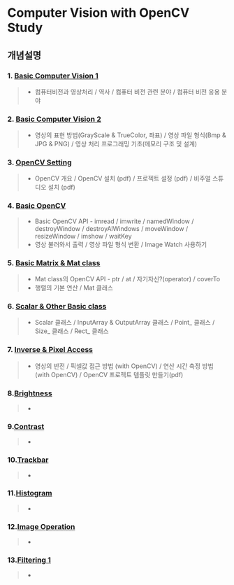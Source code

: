 # Computer Vision with OpenCV Study

## 개념설명
### 1. [Basic Computer Vision 1](https://github.com/Lee-KyungSeok/ComputerVision-Study/tree/master/Basic%20ComputerVision)
> - 컴퓨터비전과 영상처리 / 역사 / 컴퓨터 비전 관련 분야 / 컴퓨터 비전 응용 분야

### 2. [Basic Computer Vision 2](https://github.com/Lee-KyungSeok/ComputerVision-Study/tree/master/Basic%20ComputerVision2)
> - 영상의 표현 방법(GrayScale & TrueColor, 좌표) / 영상 파일 형식(Bmp & JPG & PNG) / 영상 처리 프로그래밍 기초(메모리 구조 및 설계)

### 3. [OpenCV Setting](https://github.com/Lee-KyungSeok/ComputerVision-Study/tree/master/Setting)
> - OpenCV 개요 / OpenCV 설치 (pdf) / 프로젝트 설정 (pdf) / 비주얼 스튜디오 설치 (pdf)

### 4. [Basic OpenCV ](https://github.com/Lee-KyungSeok/ComputerVision-Study/tree/master/BasicOpenCV)
> - Basic OpenCV API - imread / imwrite / namedWindow / destroyWindow / destroyAlWindows / moveWindow / resizeWindow / imshow / waitKey
> - 영상 불러와서 출력 / 영상 파일 형식 변환 / Image Watch 사용하기

### 5. [Basic Matrix & Mat class ](https://github.com/Lee-KyungSeok/ComputerVision-Study/tree/master/Mat)
> - Mat class의 OpenCV API - ptr / at / 자기자신?(operator) / coverTo
> - 행렬의 기본 연산 / Mat 클래스


### 6. [Scalar & Other Basic class ](https://github.com/Lee-KyungSeok/ComputerVision-Study/tree/master/Scalar%26Other)
> -  Scalar 클래스 / InputArray & OutputArray 클래스 / Point_ 클래스 / Size_ 클래스 / Rect_ 클래스

### 7. [Inverse & Pixel Access ](https://github.com/Lee-KyungSeok/ComputerVision-Study/tree/master/Inverse%26PixelAccess)
> - 영상의 반전 / 픽셀값 접근 방법 (with OpenCV) / 연산 시간 측정 방법 (with OpenCV) / OpenCV 프로젝트 템플릿 만들기(pdf)

### 8.[Brightness](https://github.com/Lee-KyungSeok/ComputerVision-Study/tree/master/Brightness)
> -

### 9.[Contrast](https://github.com/Lee-KyungSeok/ComputerVision-Study/tree/master/Contrast)
> -

### 10.[Trackbar](https://github.com/Lee-KyungSeok/ComputerVision-Study/tree/master/Trackbar)
> -

### 11.[Histogram](https://github.com/Lee-KyungSeok/ComputerVision-Study/tree/master/Histogram)
> -

### 12.[Image Operation](https://github.com/Lee-KyungSeok/ComputerVision-Study/tree/master/ImageOperation)
> -

### 13.[Filtering 1](https://github.com/Lee-KyungSeok/ComputerVision-Study/tree/master/Filtering)
> -
